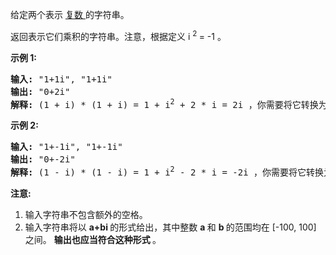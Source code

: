 <html>
 <body>
  <p>
   给定两个表示
   <a href="https://baike.baidu.com/item/%E5%A4%8D%E6%95%B0/254365?fr=aladdin">
    复数
   </a>
   的字符串。
  </p>
  <p>
   返回表示它们乘积的字符串。注意，根据定义 i
   <sup>
    2
   </sup>
   = -1 。
  </p>
  <p>
   <strong>
    示例 1:
   </strong>
  </p>
  <pre>
<strong>输入:</strong> "1+1i", "1+1i"
<strong>输出:</strong> "0+2i"
<strong>解释:</strong> (1 + i) * (1 + i) = 1 + i<sup>2</sup> + 2 * i = 2i ，你需要将它转换为 0+2i 的形式。
</pre>
  <p>
   <strong>
    示例 2:
   </strong>
  </p>
  <pre>
<strong>输入:</strong> "1+-1i", "1+-1i"
<strong>输出:</strong> "0+-2i"
<strong>解释:</strong> (1 - i) * (1 - i) = 1 + i<sup>2</sup> - 2 * i = -2i ，你需要将它转换为 0+-2i 的形式。 
</pre>
  <p>
   <strong>
    注意:
   </strong>
  </p>
  <ol>
   <li>
    输入字符串不包含额外的空格。
   </li>
   <li>
    输入字符串将以
    <strong>
     a+bi
    </strong>
    的形式给出，其中整数
    <strong>
     a
    </strong>
    和
    <strong>
     b
    </strong>
    的范围均在 [-100, 100] 之间。
    <strong>
     输出也应当符合这种形式
    </strong>
    。
   </li>
  </ol>
 </body>
</html>